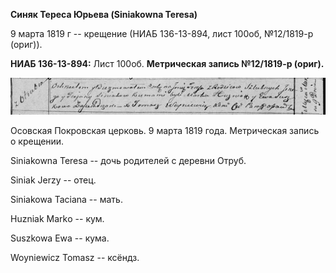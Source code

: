**Синяк Тереса Юрьева (Siniakowna Teresa)**

9 марта 1819 г -- крещение (НИАБ 136-13-894, лист 100об, №12/1819-р
(ориг)).

**НИАБ 136-13-894:** Лист 100об. **Метрическая запись №12/1819-р
(ориг).**

![](./media/812fcf1e9cd7a715ada8545d4135b0dd6c0b7f1b.png)

Осовская Покровская церковь. 9 марта 1819 года. Метрическая запись о
крещении.

Siniakowna Teresa -- дочь родителей с деревни Отруб.

Siniak Jerzy -- отец.

Siniakowa Taciana -- мать.

Huzniak Markо -- кум.

Suszkowa Ewa -- кума.

Woyniewicz Tomasz -- ксёндз.
